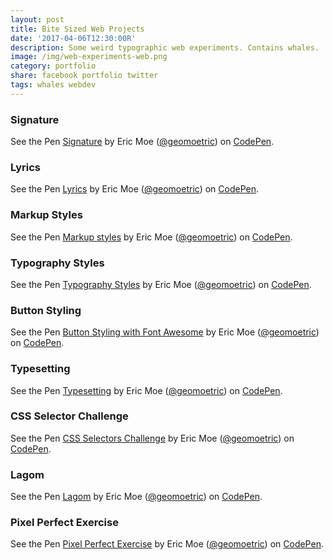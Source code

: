 ```yaml
---
layout: post
title: Bite Sized Web Projects
date: '2017-04-06T12:30:00R'
description: Some weird typographic web experiments. Contains whales.
image: /img/web-experiments-web.png
category: portfolio
share: facebook portfolio twitter
tags: whales webdev
---
```


### Signature

<p data-height="265" data-theme-id="light" data-slug-hash="LxWGaX" data-default-tab="result" data-user="geomoetric" data-embed-version="2" data-pen-title="Signature" class="codepen">See the Pen <a href="https://codepen.io/geomoetric/pen/LxWGaX/">Signature</a> by Eric Moe (<a href="https://codepen.io/geomoetric">@geomoetric</a>) on <a href="https://codepen.io">CodePen</a>.</p>
<script async src="https://production-assets.codepen.io/assets/embed/ei.js"></script>

### Lyrics

<p data-height="265" data-theme-id="light" data-slug-hash="qjEPQd" data-default-tab="result" data-user="geomoetric" data-embed-version="2" data-pen-title="Lyrics" class="codepen">See the Pen <a href="https://codepen.io/geomoetric/pen/qjEPQd/">Lyrics</a> by Eric Moe (<a href="https://codepen.io/geomoetric">@geomoetric</a>) on <a href="https://codepen.io">CodePen</a>.</p>
<script async src="https://production-assets.codepen.io/assets/embed/ei.js"></script>

### Markup Styles

<p data-height="265" data-theme-id="light" data-slug-hash="weBrRp" data-default-tab="result" data-user="geomoetric" data-embed-version="2" data-pen-title="Markup styles" class="codepen">See the Pen <a href="https://codepen.io/geomoetric/pen/weBrRp/">Markup styles</a> by Eric Moe (<a href="https://codepen.io/geomoetric">@geomoetric</a>) on <a href="https://codepen.io">CodePen</a>.</p>
<script async src="https://production-assets.codepen.io/assets/embed/ei.js"></script>

### Typography Styles

<p data-height="265" data-theme-id="light" data-slug-hash="mwyBom" data-default-tab="result" data-user="geomoetric" data-embed-version="2" data-pen-title="Typography Styles" class="codepen">See the Pen <a href="https://codepen.io/geomoetric/pen/mwyBom/">Typography Styles</a> by Eric Moe (<a href="https://codepen.io/geomoetric">@geomoetric</a>) on <a href="https://codepen.io">CodePen</a>.</p>
<script async src="https://production-assets.codepen.io/assets/embed/ei.js"></script>

### Button Styling

<p data-height="265" data-theme-id="light" data-slug-hash="GEgMaE" data-default-tab="result" data-user="geomoetric" data-embed-version="2" data-pen-title="Button Styling with Font Awesome" class="codepen">See the Pen <a href="https://codepen.io/geomoetric/pen/GEgMaE/">Button Styling with Font Awesome</a> by Eric Moe (<a href="https://codepen.io/geomoetric">@geomoetric</a>) on <a href="https://codepen.io">CodePen</a>.</p>
<script async src="https://production-assets.codepen.io/assets/embed/ei.js"></script>

### Typesetting

<p data-height="265" data-theme-id="light" data-slug-hash="mwyqbw" data-default-tab="result" data-user="geomoetric" data-embed-version="2" data-pen-title="Typesetting" class="codepen">See the Pen <a href="https://codepen.io/geomoetric/pen/mwyqbw/">Typesetting</a> by Eric Moe (<a href="https://codepen.io/geomoetric">@geomoetric</a>) on <a href="https://codepen.io">CodePen</a>.</p>
<script async src="https://production-assets.codepen.io/assets/embed/ei.js"></script>

### CSS Selector Challenge

<p data-height="265" data-theme-id="light" data-slug-hash="QgwOwZ" data-default-tab="result" data-user="geomoetric" data-embed-version="2" data-pen-title="CSS Selectors Challenge" class="codepen">See the Pen <a href="https://codepen.io/geomoetric/pen/QgwOwZ/">CSS Selectors Challenge</a> by Eric Moe (<a href="https://codepen.io/geomoetric">@geomoetric</a>) on <a href="https://codepen.io">CodePen</a>.</p>
<script async src="https://production-assets.codepen.io/assets/embed/ei.js"></script>

### Lagom

<p data-height="265" data-theme-id="light" data-slug-hash="XgJzmW" data-default-tab="result" data-user="geomoetric" data-embed-version="2" data-pen-title="Lagom" class="codepen">See the Pen <a href="https://codepen.io/geomoetric/pen/XgJzmW/">Lagom</a> by Eric Moe (<a href="https://codepen.io/geomoetric">@geomoetric</a>) on <a href="https://codepen.io">CodePen</a>.</p>
<script async src="https://production-assets.codepen.io/assets/embed/ei.js"></script>

### Pixel Perfect Exercise

<p data-height="265" data-theme-id="light" data-slug-hash="MoYObN" data-default-tab="result" data-user="geomoetric" data-embed-version="2" data-pen-title="Pixel Perfect Exercise" class="codepen">See the Pen <a href="https://codepen.io/geomoetric/pen/MoYObN/">Pixel Perfect Exercise</a> by Eric Moe (<a href="https://codepen.io/geomoetric">@geomoetric</a>) on <a href="https://codepen.io">CodePen</a>.</p>
<script async src="https://production-assets.codepen.io/assets/embed/ei.js"></script>

